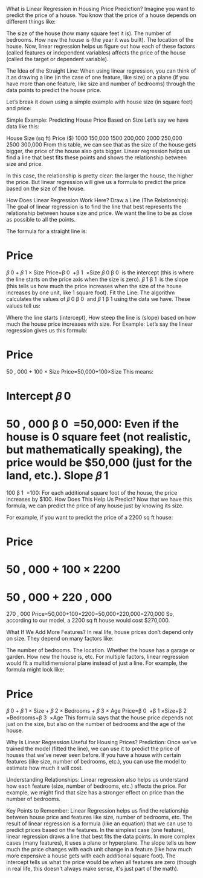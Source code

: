 What is Linear Regression in Housing Price Prediction?
Imagine you want to predict the price of a house. You know that the price of a house depends on different things like:

The size of the house (how many square feet it is).
The number of bedrooms.
How new the house is (the year it was built).
The location of the house.
Now, linear regression helps us figure out how each of these factors (called features or independent variables) affects the price of the house (called the target or dependent variable).

The Idea of the Straight Line:
When using linear regression, you can think of it as drawing a line (in the case of one feature, like size) or a plane (if you have more than one feature, like size and number of bedrooms) through the data points to predict the house price.

Let’s break it down using a simple example with house size (in square feet) and price:

Simple Example: Predicting House Price Based on Size
Let’s say we have data like this:

House Size (sq ft)	Price ($)
1000	150,000
1500	200,000
2000	250,000
2500	300,000
From this table, we can see that as the size of the house gets bigger, the price of the house also gets bigger. Linear regression helps us find a line that best fits these points and shows the relationship between size and price.

In this case, the relationship is pretty clear: the larger the house, the higher the price. But linear regression will give us a formula to predict the price based on the size of the house.

How Does Linear Regression Work Here?
Draw a Line (The Relationship): The goal of linear regression is to find the line that best represents the relationship between house size and price. We want the line to be as close as possible to all the points.

The formula for a straight line is:

Price
=
𝛽
0
+
𝛽
1
×
Size
Price=β 
0
​
 +β 
1
​
 ×Size
𝛽
0
β 
0
​
  is the intercept (this is where the line starts on the price axis when the size is zero).
𝛽
1
β 
1
​
  is the slope (this tells us how much the price increases when the size of the house increases by one unit, like 1 square foot).
Fit the Line: The algorithm calculates the values of 
𝛽
0
β 
0
​
  and 
𝛽
1
β 
1
​
  using the data we have. These values tell us:

Where the line starts (intercept),
How steep the line is (slope) based on how much the house price increases with size.
For Example:
Let’s say the linear regression gives us this formula:

Price
=
50
,
000
+
100
×
Size
Price=50,000+100×Size
This means:

Intercept 
𝛽
0
=
50
,
000
β 
0
​
 =50,000: Even if the house is 0 square feet (not realistic, but mathematically speaking), the price would be $50,000 (just for the land, etc.).
Slope 
𝛽
1
=
100
β 
1
​
 =100: For each additional square foot of the house, the price increases by $100.
How Does This Help Us Predict?
Now that we have this formula, we can predict the price of any house just by knowing its size.

For example, if you want to predict the price of a 2200 sq ft house:

Price
=
50
,
000
+
100
×
2200
=
50
,
000
+
220
,
000
=
270
,
000
Price=50,000+100×2200=50,000+220,000=270,000
So, according to our model, a 2200 sq ft house would cost $270,000.

What If We Add More Features?
In real life, house prices don’t depend only on size. They depend on many factors like:

The number of bedrooms.
The location.
Whether the house has a garage or garden.
How new the house is, etc.
For multiple factors, linear regression would fit a multidimensional plane instead of just a line. For example, the formula might look like:

Price
=
𝛽
0
+
𝛽
1
×
Size
+
𝛽
2
×
Bedrooms
+
𝛽
3
×
Age
Price=β 
0
​
 +β 
1
​
 ×Size+β 
2
​
 ×Bedrooms+β 
3
​
 ×Age
This formula says that the house price depends not just on the size, but also on the number of bedrooms and the age of the house.

Why Is Linear Regression Useful for Housing Prices?
Prediction: Once we’ve trained the model (fitted the line), we can use it to predict the price of houses that we’ve never seen before. If you have a house with certain features (like size, number of bedrooms, etc.), you can use the model to estimate how much it will cost.

Understanding Relationships: Linear regression also helps us understand how each feature (size, number of bedrooms, etc.) affects the price. For example, we might find that size has a stronger effect on price than the number of bedrooms.

Key Points to Remember:
Linear Regression helps us find the relationship between house price and features like size, number of bedrooms, etc.
The result of linear regression is a formula (like an equation) that we can use to predict prices based on the features.
In the simplest case (one feature), linear regression draws a line that best fits the data points. In more complex cases (many features), it uses a plane or hyperplane.
The slope tells us how much the price changes with each unit change in a feature (like how much more expensive a house gets with each additional square foot).
The intercept tells us what the price would be when all features are zero (though in real life, this doesn't always make sense, it's just part of the math).